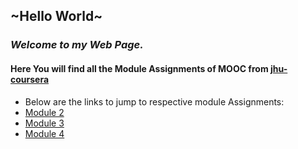 ## ~Hello World~

### **_Welcome to my Web Page._**

#### Here You will find all the Module Assignments of MOOC from [jhu-coursera](https://www.coursera.org/learn/html-css-javascript-for-web-developers/home/welcome)

- Below are the links to jump to respective module Assignments:
 - [Module 2](/module_2/)
 - [Module 3]()
 - [Module 4]()
